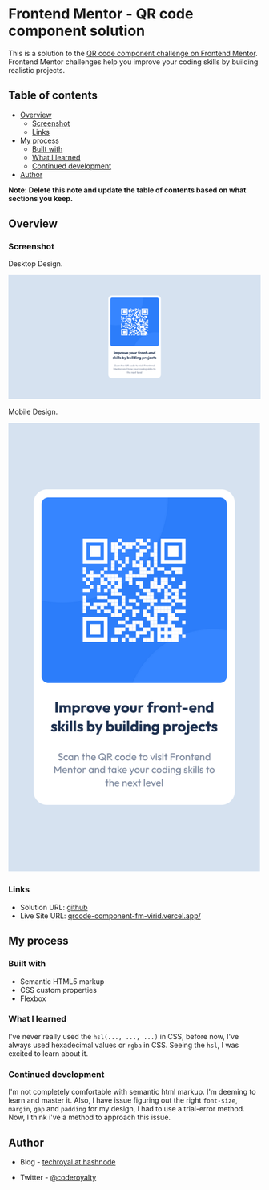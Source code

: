 # Frontend Mentor - QR code component solution

This is a solution to the [QR code component challenge on Frontend Mentor](https://www.frontendmentor.io/challenges/qr-code-component-iux_sIO_H). Frontend Mentor challenges help you improve your coding skills by building realistic projects. 

## Table of contents

- [Overview](#overview)
  - [Screenshot](#screenshot)
  - [Links](#links)
- [My process](#my-process)
  - [Built with](#built-with)
  - [What I learned](#what-i-learned)
  - [Continued development](#continued-development)
- [Author](#author)

**Note: Delete this note and update the table of contents based on what sections you keep.**

## Overview

### Screenshot

Desktop Design.

![](./screenshot.png)

Mobile Design.

![](./mobile-screenshot.png)

### Links

- Solution URL: [github](https://github.com/Akanni5/QRCODE-COMPONENT-FM)
- Live Site URL: [qrcode-component-fm-virid.vercel.app/](https://qrcode-component-fm-virid.vercel.app)

## My process

### Built with

- Semantic HTML5 markup
- CSS custom properties
- Flexbox

### What I learned

I've never really used the `hsl(..., ..., ...)` in CSS, before now, I've always used hexadecimal values or `rgba` in CSS. Seeing the `hsl`, I was excited to learn about it.

### Continued development

I'm not completely comfortable with semantic html markup. I'm deeming to learn and master it. Also, I have issue figuring out the right `font-size`, `margin`, `gap` and `padding` for my design, I had to use a trial-error method. Now, I think i've a method to approach this issue.

## Author

- Blog - [techroyal at hashnode](https://techroyal.hashnode.dev/)

- Twitter - [@coderoyalty](https://www.twitter.com/coderoyalty)
